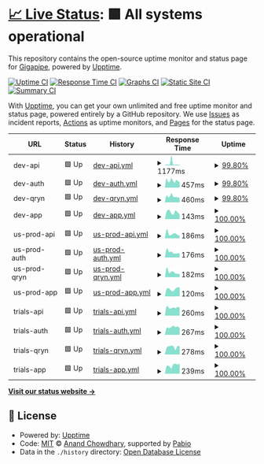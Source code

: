# [📈 Live Status](https://gigapipehq.github.io/upptime): <!--live status--> **🟩 All systems operational**

This repository contains the open-source uptime monitor and status page for [Gigapipe](https://gigapipe.com), powered by [Upptime](https://github.com/upptime/upptime).

[![Uptime CI](https://github.com/gigapipehq/upptime/workflows/Uptime%20CI/badge.svg)](https://github.com/gigapipehq/upptime/actions?query=workflow%3A%22Uptime+CI%22)
[![Response Time CI](https://github.com/gigapipehq/upptime/workflows/Response%20Time%20CI/badge.svg)](https://github.com/gigapipehq/upptime/actions?query=workflow%3A%22Response+Time+CI%22)
[![Graphs CI](https://github.com/gigapipehq/upptime/workflows/Graphs%20CI/badge.svg)](https://github.com/gigapipehq/upptime/actions?query=workflow%3A%22Graphs+CI%22)
[![Static Site CI](https://github.com/gigapipehq/upptime/workflows/Static%20Site%20CI/badge.svg)](https://github.com/gigapipehq/upptime/actions?query=workflow%3A%22Static+Site+CI%22)
[![Summary CI](https://github.com/gigapipehq/upptime/workflows/Summary%20CI/badge.svg)](https://github.com/gigapipehq/upptime/actions?query=workflow%3A%22Summary+CI%22)

With [Upptime](https://upptime.js.org), you can get your own unlimited and free uptime monitor and status page, powered entirely by a GitHub repository. We use [Issues](https://github.com/gigapipehq/upptime/issues) as incident reports, [Actions](https://github.com/gigapipehq/upptime/actions) as uptime monitors, and [Pages](https://gigapipehq.github.io/upptime) for the status page.

<!--start: status pages-->
<!-- This summary is generated by Upptime (https://github.com/upptime/upptime) -->
<!-- Do not edit this manually, your changes will be overwritten -->
<!-- prettier-ignore -->
| URL | Status | History | Response Time | Uptime |
| --- | ------ | ------- | ------------- | ------ |
| <img alt="" src="https://icons.duckduckgo.com/ip3/null.ico" height="13"> dev-api | 🟩 Up | [dev-api.yml](https://github.com/gigapipehq/upptime/commits/HEAD/history/dev-api.yml) | <details><summary><img alt="Response time graph" src="./graphs/dev-api/response-time-week.png" height="20"> 1177ms</summary><br><a href="https://gigapipehq.github.io/upptime/history/dev-api"><img alt="Response time 626" src="https://img.shields.io/endpoint?url=https%3A%2F%2Fraw.githubusercontent.com%2Fgigapipehq%2Fupptime%2FHEAD%2Fapi%2Fdev-api%2Fresponse-time.json"></a><br><a href="https://gigapipehq.github.io/upptime/history/dev-api"><img alt="24-hour response time 457" src="https://img.shields.io/endpoint?url=https%3A%2F%2Fraw.githubusercontent.com%2Fgigapipehq%2Fupptime%2FHEAD%2Fapi%2Fdev-api%2Fresponse-time-day.json"></a><br><a href="https://gigapipehq.github.io/upptime/history/dev-api"><img alt="7-day response time 1177" src="https://img.shields.io/endpoint?url=https%3A%2F%2Fraw.githubusercontent.com%2Fgigapipehq%2Fupptime%2FHEAD%2Fapi%2Fdev-api%2Fresponse-time-week.json"></a><br><a href="https://gigapipehq.github.io/upptime/history/dev-api"><img alt="30-day response time 678" src="https://img.shields.io/endpoint?url=https%3A%2F%2Fraw.githubusercontent.com%2Fgigapipehq%2Fupptime%2FHEAD%2Fapi%2Fdev-api%2Fresponse-time-month.json"></a><br><a href="https://gigapipehq.github.io/upptime/history/dev-api"><img alt="1-year response time 626" src="https://img.shields.io/endpoint?url=https%3A%2F%2Fraw.githubusercontent.com%2Fgigapipehq%2Fupptime%2FHEAD%2Fapi%2Fdev-api%2Fresponse-time-year.json"></a></details> | <details><summary><a href="https://gigapipehq.github.io/upptime/history/dev-api">99.80%</a></summary><a href="https://gigapipehq.github.io/upptime/history/dev-api"><img alt="All-time uptime 99.85%" src="https://img.shields.io/endpoint?url=https%3A%2F%2Fraw.githubusercontent.com%2Fgigapipehq%2Fupptime%2FHEAD%2Fapi%2Fdev-api%2Fuptime.json"></a><br><a href="https://gigapipehq.github.io/upptime/history/dev-api"><img alt="24-hour uptime 100.00%" src="https://img.shields.io/endpoint?url=https%3A%2F%2Fraw.githubusercontent.com%2Fgigapipehq%2Fupptime%2FHEAD%2Fapi%2Fdev-api%2Fuptime-day.json"></a><br><a href="https://gigapipehq.github.io/upptime/history/dev-api"><img alt="7-day uptime 99.80%" src="https://img.shields.io/endpoint?url=https%3A%2F%2Fraw.githubusercontent.com%2Fgigapipehq%2Fupptime%2FHEAD%2Fapi%2Fdev-api%2Fuptime-week.json"></a><br><a href="https://gigapipehq.github.io/upptime/history/dev-api"><img alt="30-day uptime 99.91%" src="https://img.shields.io/endpoint?url=https%3A%2F%2Fraw.githubusercontent.com%2Fgigapipehq%2Fupptime%2FHEAD%2Fapi%2Fdev-api%2Fuptime-month.json"></a><br><a href="https://gigapipehq.github.io/upptime/history/dev-api"><img alt="1-year uptime 99.85%" src="https://img.shields.io/endpoint?url=https%3A%2F%2Fraw.githubusercontent.com%2Fgigapipehq%2Fupptime%2FHEAD%2Fapi%2Fdev-api%2Fuptime-year.json"></a></details>
| <img alt="" src="https://icons.duckduckgo.com/ip3/null.ico" height="13"> dev-auth | 🟩 Up | [dev-auth.yml](https://github.com/gigapipehq/upptime/commits/HEAD/history/dev-auth.yml) | <details><summary><img alt="Response time graph" src="./graphs/dev-auth/response-time-week.png" height="20"> 457ms</summary><br><a href="https://gigapipehq.github.io/upptime/history/dev-auth"><img alt="Response time 539" src="https://img.shields.io/endpoint?url=https%3A%2F%2Fraw.githubusercontent.com%2Fgigapipehq%2Fupptime%2FHEAD%2Fapi%2Fdev-auth%2Fresponse-time.json"></a><br><a href="https://gigapipehq.github.io/upptime/history/dev-auth"><img alt="24-hour response time 470" src="https://img.shields.io/endpoint?url=https%3A%2F%2Fraw.githubusercontent.com%2Fgigapipehq%2Fupptime%2FHEAD%2Fapi%2Fdev-auth%2Fresponse-time-day.json"></a><br><a href="https://gigapipehq.github.io/upptime/history/dev-auth"><img alt="7-day response time 457" src="https://img.shields.io/endpoint?url=https%3A%2F%2Fraw.githubusercontent.com%2Fgigapipehq%2Fupptime%2FHEAD%2Fapi%2Fdev-auth%2Fresponse-time-week.json"></a><br><a href="https://gigapipehq.github.io/upptime/history/dev-auth"><img alt="30-day response time 485" src="https://img.shields.io/endpoint?url=https%3A%2F%2Fraw.githubusercontent.com%2Fgigapipehq%2Fupptime%2FHEAD%2Fapi%2Fdev-auth%2Fresponse-time-month.json"></a><br><a href="https://gigapipehq.github.io/upptime/history/dev-auth"><img alt="1-year response time 539" src="https://img.shields.io/endpoint?url=https%3A%2F%2Fraw.githubusercontent.com%2Fgigapipehq%2Fupptime%2FHEAD%2Fapi%2Fdev-auth%2Fresponse-time-year.json"></a></details> | <details><summary><a href="https://gigapipehq.github.io/upptime/history/dev-auth">99.80%</a></summary><a href="https://gigapipehq.github.io/upptime/history/dev-auth"><img alt="All-time uptime 99.87%" src="https://img.shields.io/endpoint?url=https%3A%2F%2Fraw.githubusercontent.com%2Fgigapipehq%2Fupptime%2FHEAD%2Fapi%2Fdev-auth%2Fuptime.json"></a><br><a href="https://gigapipehq.github.io/upptime/history/dev-auth"><img alt="24-hour uptime 100.00%" src="https://img.shields.io/endpoint?url=https%3A%2F%2Fraw.githubusercontent.com%2Fgigapipehq%2Fupptime%2FHEAD%2Fapi%2Fdev-auth%2Fuptime-day.json"></a><br><a href="https://gigapipehq.github.io/upptime/history/dev-auth"><img alt="7-day uptime 99.80%" src="https://img.shields.io/endpoint?url=https%3A%2F%2Fraw.githubusercontent.com%2Fgigapipehq%2Fupptime%2FHEAD%2Fapi%2Fdev-auth%2Fuptime-week.json"></a><br><a href="https://gigapipehq.github.io/upptime/history/dev-auth"><img alt="30-day uptime 99.93%" src="https://img.shields.io/endpoint?url=https%3A%2F%2Fraw.githubusercontent.com%2Fgigapipehq%2Fupptime%2FHEAD%2Fapi%2Fdev-auth%2Fuptime-month.json"></a><br><a href="https://gigapipehq.github.io/upptime/history/dev-auth"><img alt="1-year uptime 99.87%" src="https://img.shields.io/endpoint?url=https%3A%2F%2Fraw.githubusercontent.com%2Fgigapipehq%2Fupptime%2FHEAD%2Fapi%2Fdev-auth%2Fuptime-year.json"></a></details>
| <img alt="" src="https://icons.duckduckgo.com/ip3/null.ico" height="13"> dev-qryn | 🟩 Up | [dev-qryn.yml](https://github.com/gigapipehq/upptime/commits/HEAD/history/dev-qryn.yml) | <details><summary><img alt="Response time graph" src="./graphs/dev-qryn/response-time-week.png" height="20"> 460ms</summary><br><a href="https://gigapipehq.github.io/upptime/history/dev-qryn"><img alt="Response time 555" src="https://img.shields.io/endpoint?url=https%3A%2F%2Fraw.githubusercontent.com%2Fgigapipehq%2Fupptime%2FHEAD%2Fapi%2Fdev-qryn%2Fresponse-time.json"></a><br><a href="https://gigapipehq.github.io/upptime/history/dev-qryn"><img alt="24-hour response time 460" src="https://img.shields.io/endpoint?url=https%3A%2F%2Fraw.githubusercontent.com%2Fgigapipehq%2Fupptime%2FHEAD%2Fapi%2Fdev-qryn%2Fresponse-time-day.json"></a><br><a href="https://gigapipehq.github.io/upptime/history/dev-qryn"><img alt="7-day response time 460" src="https://img.shields.io/endpoint?url=https%3A%2F%2Fraw.githubusercontent.com%2Fgigapipehq%2Fupptime%2FHEAD%2Fapi%2Fdev-qryn%2Fresponse-time-week.json"></a><br><a href="https://gigapipehq.github.io/upptime/history/dev-qryn"><img alt="30-day response time 589" src="https://img.shields.io/endpoint?url=https%3A%2F%2Fraw.githubusercontent.com%2Fgigapipehq%2Fupptime%2FHEAD%2Fapi%2Fdev-qryn%2Fresponse-time-month.json"></a><br><a href="https://gigapipehq.github.io/upptime/history/dev-qryn"><img alt="1-year response time 555" src="https://img.shields.io/endpoint?url=https%3A%2F%2Fraw.githubusercontent.com%2Fgigapipehq%2Fupptime%2FHEAD%2Fapi%2Fdev-qryn%2Fresponse-time-year.json"></a></details> | <details><summary><a href="https://gigapipehq.github.io/upptime/history/dev-qryn">99.80%</a></summary><a href="https://gigapipehq.github.io/upptime/history/dev-qryn"><img alt="All-time uptime 99.87%" src="https://img.shields.io/endpoint?url=https%3A%2F%2Fraw.githubusercontent.com%2Fgigapipehq%2Fupptime%2FHEAD%2Fapi%2Fdev-qryn%2Fuptime.json"></a><br><a href="https://gigapipehq.github.io/upptime/history/dev-qryn"><img alt="24-hour uptime 100.00%" src="https://img.shields.io/endpoint?url=https%3A%2F%2Fraw.githubusercontent.com%2Fgigapipehq%2Fupptime%2FHEAD%2Fapi%2Fdev-qryn%2Fuptime-day.json"></a><br><a href="https://gigapipehq.github.io/upptime/history/dev-qryn"><img alt="7-day uptime 99.80%" src="https://img.shields.io/endpoint?url=https%3A%2F%2Fraw.githubusercontent.com%2Fgigapipehq%2Fupptime%2FHEAD%2Fapi%2Fdev-qryn%2Fuptime-week.json"></a><br><a href="https://gigapipehq.github.io/upptime/history/dev-qryn"><img alt="30-day uptime 99.93%" src="https://img.shields.io/endpoint?url=https%3A%2F%2Fraw.githubusercontent.com%2Fgigapipehq%2Fupptime%2FHEAD%2Fapi%2Fdev-qryn%2Fuptime-month.json"></a><br><a href="https://gigapipehq.github.io/upptime/history/dev-qryn"><img alt="1-year uptime 99.87%" src="https://img.shields.io/endpoint?url=https%3A%2F%2Fraw.githubusercontent.com%2Fgigapipehq%2Fupptime%2FHEAD%2Fapi%2Fdev-qryn%2Fuptime-year.json"></a></details>
| <img alt="" src="https://icons.duckduckgo.com/ip3/null.ico" height="13"> dev-app | 🟩 Up | [dev-app.yml](https://github.com/gigapipehq/upptime/commits/HEAD/history/dev-app.yml) | <details><summary><img alt="Response time graph" src="./graphs/dev-app/response-time-week.png" height="20"> 143ms</summary><br><a href="https://gigapipehq.github.io/upptime/history/dev-app"><img alt="Response time 255" src="https://img.shields.io/endpoint?url=https%3A%2F%2Fraw.githubusercontent.com%2Fgigapipehq%2Fupptime%2FHEAD%2Fapi%2Fdev-app%2Fresponse-time.json"></a><br><a href="https://gigapipehq.github.io/upptime/history/dev-app"><img alt="24-hour response time 218" src="https://img.shields.io/endpoint?url=https%3A%2F%2Fraw.githubusercontent.com%2Fgigapipehq%2Fupptime%2FHEAD%2Fapi%2Fdev-app%2Fresponse-time-day.json"></a><br><a href="https://gigapipehq.github.io/upptime/history/dev-app"><img alt="7-day response time 143" src="https://img.shields.io/endpoint?url=https%3A%2F%2Fraw.githubusercontent.com%2Fgigapipehq%2Fupptime%2FHEAD%2Fapi%2Fdev-app%2Fresponse-time-week.json"></a><br><a href="https://gigapipehq.github.io/upptime/history/dev-app"><img alt="30-day response time 316" src="https://img.shields.io/endpoint?url=https%3A%2F%2Fraw.githubusercontent.com%2Fgigapipehq%2Fupptime%2FHEAD%2Fapi%2Fdev-app%2Fresponse-time-month.json"></a><br><a href="https://gigapipehq.github.io/upptime/history/dev-app"><img alt="1-year response time 255" src="https://img.shields.io/endpoint?url=https%3A%2F%2Fraw.githubusercontent.com%2Fgigapipehq%2Fupptime%2FHEAD%2Fapi%2Fdev-app%2Fresponse-time-year.json"></a></details> | <details><summary><a href="https://gigapipehq.github.io/upptime/history/dev-app">100.00%</a></summary><a href="https://gigapipehq.github.io/upptime/history/dev-app"><img alt="All-time uptime 100.00%" src="https://img.shields.io/endpoint?url=https%3A%2F%2Fraw.githubusercontent.com%2Fgigapipehq%2Fupptime%2FHEAD%2Fapi%2Fdev-app%2Fuptime.json"></a><br><a href="https://gigapipehq.github.io/upptime/history/dev-app"><img alt="24-hour uptime 100.00%" src="https://img.shields.io/endpoint?url=https%3A%2F%2Fraw.githubusercontent.com%2Fgigapipehq%2Fupptime%2FHEAD%2Fapi%2Fdev-app%2Fuptime-day.json"></a><br><a href="https://gigapipehq.github.io/upptime/history/dev-app"><img alt="7-day uptime 100.00%" src="https://img.shields.io/endpoint?url=https%3A%2F%2Fraw.githubusercontent.com%2Fgigapipehq%2Fupptime%2FHEAD%2Fapi%2Fdev-app%2Fuptime-week.json"></a><br><a href="https://gigapipehq.github.io/upptime/history/dev-app"><img alt="30-day uptime 100.00%" src="https://img.shields.io/endpoint?url=https%3A%2F%2Fraw.githubusercontent.com%2Fgigapipehq%2Fupptime%2FHEAD%2Fapi%2Fdev-app%2Fuptime-month.json"></a><br><a href="https://gigapipehq.github.io/upptime/history/dev-app"><img alt="1-year uptime 100.00%" src="https://img.shields.io/endpoint?url=https%3A%2F%2Fraw.githubusercontent.com%2Fgigapipehq%2Fupptime%2FHEAD%2Fapi%2Fdev-app%2Fuptime-year.json"></a></details>
| <img alt="" src="https://icons.duckduckgo.com/ip3/null.ico" height="13"> us-prod-api | 🟩 Up | [us-prod-api.yml](https://github.com/gigapipehq/upptime/commits/HEAD/history/us-prod-api.yml) | <details><summary><img alt="Response time graph" src="./graphs/us-prod-api/response-time-week.png" height="20"> 186ms</summary><br><a href="https://gigapipehq.github.io/upptime/history/us-prod-api"><img alt="Response time 244" src="https://img.shields.io/endpoint?url=https%3A%2F%2Fraw.githubusercontent.com%2Fgigapipehq%2Fupptime%2FHEAD%2Fapi%2Fus-prod-api%2Fresponse-time.json"></a><br><a href="https://gigapipehq.github.io/upptime/history/us-prod-api"><img alt="24-hour response time 211" src="https://img.shields.io/endpoint?url=https%3A%2F%2Fraw.githubusercontent.com%2Fgigapipehq%2Fupptime%2FHEAD%2Fapi%2Fus-prod-api%2Fresponse-time-day.json"></a><br><a href="https://gigapipehq.github.io/upptime/history/us-prod-api"><img alt="7-day response time 186" src="https://img.shields.io/endpoint?url=https%3A%2F%2Fraw.githubusercontent.com%2Fgigapipehq%2Fupptime%2FHEAD%2Fapi%2Fus-prod-api%2Fresponse-time-week.json"></a><br><a href="https://gigapipehq.github.io/upptime/history/us-prod-api"><img alt="30-day response time 212" src="https://img.shields.io/endpoint?url=https%3A%2F%2Fraw.githubusercontent.com%2Fgigapipehq%2Fupptime%2FHEAD%2Fapi%2Fus-prod-api%2Fresponse-time-month.json"></a><br><a href="https://gigapipehq.github.io/upptime/history/us-prod-api"><img alt="1-year response time 244" src="https://img.shields.io/endpoint?url=https%3A%2F%2Fraw.githubusercontent.com%2Fgigapipehq%2Fupptime%2FHEAD%2Fapi%2Fus-prod-api%2Fresponse-time-year.json"></a></details> | <details><summary><a href="https://gigapipehq.github.io/upptime/history/us-prod-api">100.00%</a></summary><a href="https://gigapipehq.github.io/upptime/history/us-prod-api"><img alt="All-time uptime 100.00%" src="https://img.shields.io/endpoint?url=https%3A%2F%2Fraw.githubusercontent.com%2Fgigapipehq%2Fupptime%2FHEAD%2Fapi%2Fus-prod-api%2Fuptime.json"></a><br><a href="https://gigapipehq.github.io/upptime/history/us-prod-api"><img alt="24-hour uptime 100.00%" src="https://img.shields.io/endpoint?url=https%3A%2F%2Fraw.githubusercontent.com%2Fgigapipehq%2Fupptime%2FHEAD%2Fapi%2Fus-prod-api%2Fuptime-day.json"></a><br><a href="https://gigapipehq.github.io/upptime/history/us-prod-api"><img alt="7-day uptime 100.00%" src="https://img.shields.io/endpoint?url=https%3A%2F%2Fraw.githubusercontent.com%2Fgigapipehq%2Fupptime%2FHEAD%2Fapi%2Fus-prod-api%2Fuptime-week.json"></a><br><a href="https://gigapipehq.github.io/upptime/history/us-prod-api"><img alt="30-day uptime 100.00%" src="https://img.shields.io/endpoint?url=https%3A%2F%2Fraw.githubusercontent.com%2Fgigapipehq%2Fupptime%2FHEAD%2Fapi%2Fus-prod-api%2Fuptime-month.json"></a><br><a href="https://gigapipehq.github.io/upptime/history/us-prod-api"><img alt="1-year uptime 100.00%" src="https://img.shields.io/endpoint?url=https%3A%2F%2Fraw.githubusercontent.com%2Fgigapipehq%2Fupptime%2FHEAD%2Fapi%2Fus-prod-api%2Fuptime-year.json"></a></details>
| <img alt="" src="https://icons.duckduckgo.com/ip3/null.ico" height="13"> us-prod-auth | 🟩 Up | [us-prod-auth.yml](https://github.com/gigapipehq/upptime/commits/HEAD/history/us-prod-auth.yml) | <details><summary><img alt="Response time graph" src="./graphs/us-prod-auth/response-time-week.png" height="20"> 176ms</summary><br><a href="https://gigapipehq.github.io/upptime/history/us-prod-auth"><img alt="Response time 226" src="https://img.shields.io/endpoint?url=https%3A%2F%2Fraw.githubusercontent.com%2Fgigapipehq%2Fupptime%2FHEAD%2Fapi%2Fus-prod-auth%2Fresponse-time.json"></a><br><a href="https://gigapipehq.github.io/upptime/history/us-prod-auth"><img alt="24-hour response time 136" src="https://img.shields.io/endpoint?url=https%3A%2F%2Fraw.githubusercontent.com%2Fgigapipehq%2Fupptime%2FHEAD%2Fapi%2Fus-prod-auth%2Fresponse-time-day.json"></a><br><a href="https://gigapipehq.github.io/upptime/history/us-prod-auth"><img alt="7-day response time 176" src="https://img.shields.io/endpoint?url=https%3A%2F%2Fraw.githubusercontent.com%2Fgigapipehq%2Fupptime%2FHEAD%2Fapi%2Fus-prod-auth%2Fresponse-time-week.json"></a><br><a href="https://gigapipehq.github.io/upptime/history/us-prod-auth"><img alt="30-day response time 197" src="https://img.shields.io/endpoint?url=https%3A%2F%2Fraw.githubusercontent.com%2Fgigapipehq%2Fupptime%2FHEAD%2Fapi%2Fus-prod-auth%2Fresponse-time-month.json"></a><br><a href="https://gigapipehq.github.io/upptime/history/us-prod-auth"><img alt="1-year response time 226" src="https://img.shields.io/endpoint?url=https%3A%2F%2Fraw.githubusercontent.com%2Fgigapipehq%2Fupptime%2FHEAD%2Fapi%2Fus-prod-auth%2Fresponse-time-year.json"></a></details> | <details><summary><a href="https://gigapipehq.github.io/upptime/history/us-prod-auth">100.00%</a></summary><a href="https://gigapipehq.github.io/upptime/history/us-prod-auth"><img alt="All-time uptime 99.99%" src="https://img.shields.io/endpoint?url=https%3A%2F%2Fraw.githubusercontent.com%2Fgigapipehq%2Fupptime%2FHEAD%2Fapi%2Fus-prod-auth%2Fuptime.json"></a><br><a href="https://gigapipehq.github.io/upptime/history/us-prod-auth"><img alt="24-hour uptime 100.00%" src="https://img.shields.io/endpoint?url=https%3A%2F%2Fraw.githubusercontent.com%2Fgigapipehq%2Fupptime%2FHEAD%2Fapi%2Fus-prod-auth%2Fuptime-day.json"></a><br><a href="https://gigapipehq.github.io/upptime/history/us-prod-auth"><img alt="7-day uptime 100.00%" src="https://img.shields.io/endpoint?url=https%3A%2F%2Fraw.githubusercontent.com%2Fgigapipehq%2Fupptime%2FHEAD%2Fapi%2Fus-prod-auth%2Fuptime-week.json"></a><br><a href="https://gigapipehq.github.io/upptime/history/us-prod-auth"><img alt="30-day uptime 99.98%" src="https://img.shields.io/endpoint?url=https%3A%2F%2Fraw.githubusercontent.com%2Fgigapipehq%2Fupptime%2FHEAD%2Fapi%2Fus-prod-auth%2Fuptime-month.json"></a><br><a href="https://gigapipehq.github.io/upptime/history/us-prod-auth"><img alt="1-year uptime 99.99%" src="https://img.shields.io/endpoint?url=https%3A%2F%2Fraw.githubusercontent.com%2Fgigapipehq%2Fupptime%2FHEAD%2Fapi%2Fus-prod-auth%2Fuptime-year.json"></a></details>
| <img alt="" src="https://icons.duckduckgo.com/ip3/null.ico" height="13"> us-prod-qryn | 🟩 Up | [us-prod-qryn.yml](https://github.com/gigapipehq/upptime/commits/HEAD/history/us-prod-qryn.yml) | <details><summary><img alt="Response time graph" src="./graphs/us-prod-qryn/response-time-week.png" height="20"> 182ms</summary><br><a href="https://gigapipehq.github.io/upptime/history/us-prod-qryn"><img alt="Response time 224" src="https://img.shields.io/endpoint?url=https%3A%2F%2Fraw.githubusercontent.com%2Fgigapipehq%2Fupptime%2FHEAD%2Fapi%2Fus-prod-qryn%2Fresponse-time.json"></a><br><a href="https://gigapipehq.github.io/upptime/history/us-prod-qryn"><img alt="24-hour response time 149" src="https://img.shields.io/endpoint?url=https%3A%2F%2Fraw.githubusercontent.com%2Fgigapipehq%2Fupptime%2FHEAD%2Fapi%2Fus-prod-qryn%2Fresponse-time-day.json"></a><br><a href="https://gigapipehq.github.io/upptime/history/us-prod-qryn"><img alt="7-day response time 182" src="https://img.shields.io/endpoint?url=https%3A%2F%2Fraw.githubusercontent.com%2Fgigapipehq%2Fupptime%2FHEAD%2Fapi%2Fus-prod-qryn%2Fresponse-time-week.json"></a><br><a href="https://gigapipehq.github.io/upptime/history/us-prod-qryn"><img alt="30-day response time 211" src="https://img.shields.io/endpoint?url=https%3A%2F%2Fraw.githubusercontent.com%2Fgigapipehq%2Fupptime%2FHEAD%2Fapi%2Fus-prod-qryn%2Fresponse-time-month.json"></a><br><a href="https://gigapipehq.github.io/upptime/history/us-prod-qryn"><img alt="1-year response time 224" src="https://img.shields.io/endpoint?url=https%3A%2F%2Fraw.githubusercontent.com%2Fgigapipehq%2Fupptime%2FHEAD%2Fapi%2Fus-prod-qryn%2Fresponse-time-year.json"></a></details> | <details><summary><a href="https://gigapipehq.github.io/upptime/history/us-prod-qryn">100.00%</a></summary><a href="https://gigapipehq.github.io/upptime/history/us-prod-qryn"><img alt="All-time uptime 99.99%" src="https://img.shields.io/endpoint?url=https%3A%2F%2Fraw.githubusercontent.com%2Fgigapipehq%2Fupptime%2FHEAD%2Fapi%2Fus-prod-qryn%2Fuptime.json"></a><br><a href="https://gigapipehq.github.io/upptime/history/us-prod-qryn"><img alt="24-hour uptime 100.00%" src="https://img.shields.io/endpoint?url=https%3A%2F%2Fraw.githubusercontent.com%2Fgigapipehq%2Fupptime%2FHEAD%2Fapi%2Fus-prod-qryn%2Fuptime-day.json"></a><br><a href="https://gigapipehq.github.io/upptime/history/us-prod-qryn"><img alt="7-day uptime 100.00%" src="https://img.shields.io/endpoint?url=https%3A%2F%2Fraw.githubusercontent.com%2Fgigapipehq%2Fupptime%2FHEAD%2Fapi%2Fus-prod-qryn%2Fuptime-week.json"></a><br><a href="https://gigapipehq.github.io/upptime/history/us-prod-qryn"><img alt="30-day uptime 99.98%" src="https://img.shields.io/endpoint?url=https%3A%2F%2Fraw.githubusercontent.com%2Fgigapipehq%2Fupptime%2FHEAD%2Fapi%2Fus-prod-qryn%2Fuptime-month.json"></a><br><a href="https://gigapipehq.github.io/upptime/history/us-prod-qryn"><img alt="1-year uptime 99.99%" src="https://img.shields.io/endpoint?url=https%3A%2F%2Fraw.githubusercontent.com%2Fgigapipehq%2Fupptime%2FHEAD%2Fapi%2Fus-prod-qryn%2Fuptime-year.json"></a></details>
| <img alt="" src="https://icons.duckduckgo.com/ip3/null.ico" height="13"> us-prod-app | 🟩 Up | [us-prod-app.yml](https://github.com/gigapipehq/upptime/commits/HEAD/history/us-prod-app.yml) | <details><summary><img alt="Response time graph" src="./graphs/us-prod-app/response-time-week.png" height="20"> 120ms</summary><br><a href="https://gigapipehq.github.io/upptime/history/us-prod-app"><img alt="Response time 146" src="https://img.shields.io/endpoint?url=https%3A%2F%2Fraw.githubusercontent.com%2Fgigapipehq%2Fupptime%2FHEAD%2Fapi%2Fus-prod-app%2Fresponse-time.json"></a><br><a href="https://gigapipehq.github.io/upptime/history/us-prod-app"><img alt="24-hour response time 126" src="https://img.shields.io/endpoint?url=https%3A%2F%2Fraw.githubusercontent.com%2Fgigapipehq%2Fupptime%2FHEAD%2Fapi%2Fus-prod-app%2Fresponse-time-day.json"></a><br><a href="https://gigapipehq.github.io/upptime/history/us-prod-app"><img alt="7-day response time 120" src="https://img.shields.io/endpoint?url=https%3A%2F%2Fraw.githubusercontent.com%2Fgigapipehq%2Fupptime%2FHEAD%2Fapi%2Fus-prod-app%2Fresponse-time-week.json"></a><br><a href="https://gigapipehq.github.io/upptime/history/us-prod-app"><img alt="30-day response time 136" src="https://img.shields.io/endpoint?url=https%3A%2F%2Fraw.githubusercontent.com%2Fgigapipehq%2Fupptime%2FHEAD%2Fapi%2Fus-prod-app%2Fresponse-time-month.json"></a><br><a href="https://gigapipehq.github.io/upptime/history/us-prod-app"><img alt="1-year response time 146" src="https://img.shields.io/endpoint?url=https%3A%2F%2Fraw.githubusercontent.com%2Fgigapipehq%2Fupptime%2FHEAD%2Fapi%2Fus-prod-app%2Fresponse-time-year.json"></a></details> | <details><summary><a href="https://gigapipehq.github.io/upptime/history/us-prod-app">100.00%</a></summary><a href="https://gigapipehq.github.io/upptime/history/us-prod-app"><img alt="All-time uptime 100.00%" src="https://img.shields.io/endpoint?url=https%3A%2F%2Fraw.githubusercontent.com%2Fgigapipehq%2Fupptime%2FHEAD%2Fapi%2Fus-prod-app%2Fuptime.json"></a><br><a href="https://gigapipehq.github.io/upptime/history/us-prod-app"><img alt="24-hour uptime 100.00%" src="https://img.shields.io/endpoint?url=https%3A%2F%2Fraw.githubusercontent.com%2Fgigapipehq%2Fupptime%2FHEAD%2Fapi%2Fus-prod-app%2Fuptime-day.json"></a><br><a href="https://gigapipehq.github.io/upptime/history/us-prod-app"><img alt="7-day uptime 100.00%" src="https://img.shields.io/endpoint?url=https%3A%2F%2Fraw.githubusercontent.com%2Fgigapipehq%2Fupptime%2FHEAD%2Fapi%2Fus-prod-app%2Fuptime-week.json"></a><br><a href="https://gigapipehq.github.io/upptime/history/us-prod-app"><img alt="30-day uptime 100.00%" src="https://img.shields.io/endpoint?url=https%3A%2F%2Fraw.githubusercontent.com%2Fgigapipehq%2Fupptime%2FHEAD%2Fapi%2Fus-prod-app%2Fuptime-month.json"></a><br><a href="https://gigapipehq.github.io/upptime/history/us-prod-app"><img alt="1-year uptime 100.00%" src="https://img.shields.io/endpoint?url=https%3A%2F%2Fraw.githubusercontent.com%2Fgigapipehq%2Fupptime%2FHEAD%2Fapi%2Fus-prod-app%2Fuptime-year.json"></a></details>
| <img alt="" src="https://icons.duckduckgo.com/ip3/null.ico" height="13"> trials-api | 🟩 Up | [trials-api.yml](https://github.com/gigapipehq/upptime/commits/HEAD/history/trials-api.yml) | <details><summary><img alt="Response time graph" src="./graphs/trials-api/response-time-week.png" height="20"> 260ms</summary><br><a href="https://gigapipehq.github.io/upptime/history/trials-api"><img alt="Response time 275" src="https://img.shields.io/endpoint?url=https%3A%2F%2Fraw.githubusercontent.com%2Fgigapipehq%2Fupptime%2FHEAD%2Fapi%2Ftrials-api%2Fresponse-time.json"></a><br><a href="https://gigapipehq.github.io/upptime/history/trials-api"><img alt="24-hour response time 169" src="https://img.shields.io/endpoint?url=https%3A%2F%2Fraw.githubusercontent.com%2Fgigapipehq%2Fupptime%2FHEAD%2Fapi%2Ftrials-api%2Fresponse-time-day.json"></a><br><a href="https://gigapipehq.github.io/upptime/history/trials-api"><img alt="7-day response time 260" src="https://img.shields.io/endpoint?url=https%3A%2F%2Fraw.githubusercontent.com%2Fgigapipehq%2Fupptime%2FHEAD%2Fapi%2Ftrials-api%2Fresponse-time-week.json"></a><br><a href="https://gigapipehq.github.io/upptime/history/trials-api"><img alt="30-day response time 277" src="https://img.shields.io/endpoint?url=https%3A%2F%2Fraw.githubusercontent.com%2Fgigapipehq%2Fupptime%2FHEAD%2Fapi%2Ftrials-api%2Fresponse-time-month.json"></a><br><a href="https://gigapipehq.github.io/upptime/history/trials-api"><img alt="1-year response time 275" src="https://img.shields.io/endpoint?url=https%3A%2F%2Fraw.githubusercontent.com%2Fgigapipehq%2Fupptime%2FHEAD%2Fapi%2Ftrials-api%2Fresponse-time-year.json"></a></details> | <details><summary><a href="https://gigapipehq.github.io/upptime/history/trials-api">100.00%</a></summary><a href="https://gigapipehq.github.io/upptime/history/trials-api"><img alt="All-time uptime 99.97%" src="https://img.shields.io/endpoint?url=https%3A%2F%2Fraw.githubusercontent.com%2Fgigapipehq%2Fupptime%2FHEAD%2Fapi%2Ftrials-api%2Fuptime.json"></a><br><a href="https://gigapipehq.github.io/upptime/history/trials-api"><img alt="24-hour uptime 100.00%" src="https://img.shields.io/endpoint?url=https%3A%2F%2Fraw.githubusercontent.com%2Fgigapipehq%2Fupptime%2FHEAD%2Fapi%2Ftrials-api%2Fuptime-day.json"></a><br><a href="https://gigapipehq.github.io/upptime/history/trials-api"><img alt="7-day uptime 100.00%" src="https://img.shields.io/endpoint?url=https%3A%2F%2Fraw.githubusercontent.com%2Fgigapipehq%2Fupptime%2FHEAD%2Fapi%2Ftrials-api%2Fuptime-week.json"></a><br><a href="https://gigapipehq.github.io/upptime/history/trials-api"><img alt="30-day uptime 99.94%" src="https://img.shields.io/endpoint?url=https%3A%2F%2Fraw.githubusercontent.com%2Fgigapipehq%2Fupptime%2FHEAD%2Fapi%2Ftrials-api%2Fuptime-month.json"></a><br><a href="https://gigapipehq.github.io/upptime/history/trials-api"><img alt="1-year uptime 99.97%" src="https://img.shields.io/endpoint?url=https%3A%2F%2Fraw.githubusercontent.com%2Fgigapipehq%2Fupptime%2FHEAD%2Fapi%2Ftrials-api%2Fuptime-year.json"></a></details>
| <img alt="" src="https://icons.duckduckgo.com/ip3/null.ico" height="13"> trials-auth | 🟩 Up | [trials-auth.yml](https://github.com/gigapipehq/upptime/commits/HEAD/history/trials-auth.yml) | <details><summary><img alt="Response time graph" src="./graphs/trials-auth/response-time-week.png" height="20"> 267ms</summary><br><a href="https://gigapipehq.github.io/upptime/history/trials-auth"><img alt="Response time 270" src="https://img.shields.io/endpoint?url=https%3A%2F%2Fraw.githubusercontent.com%2Fgigapipehq%2Fupptime%2FHEAD%2Fapi%2Ftrials-auth%2Fresponse-time.json"></a><br><a href="https://gigapipehq.github.io/upptime/history/trials-auth"><img alt="24-hour response time 259" src="https://img.shields.io/endpoint?url=https%3A%2F%2Fraw.githubusercontent.com%2Fgigapipehq%2Fupptime%2FHEAD%2Fapi%2Ftrials-auth%2Fresponse-time-day.json"></a><br><a href="https://gigapipehq.github.io/upptime/history/trials-auth"><img alt="7-day response time 267" src="https://img.shields.io/endpoint?url=https%3A%2F%2Fraw.githubusercontent.com%2Fgigapipehq%2Fupptime%2FHEAD%2Fapi%2Ftrials-auth%2Fresponse-time-week.json"></a><br><a href="https://gigapipehq.github.io/upptime/history/trials-auth"><img alt="30-day response time 279" src="https://img.shields.io/endpoint?url=https%3A%2F%2Fraw.githubusercontent.com%2Fgigapipehq%2Fupptime%2FHEAD%2Fapi%2Ftrials-auth%2Fresponse-time-month.json"></a><br><a href="https://gigapipehq.github.io/upptime/history/trials-auth"><img alt="1-year response time 270" src="https://img.shields.io/endpoint?url=https%3A%2F%2Fraw.githubusercontent.com%2Fgigapipehq%2Fupptime%2FHEAD%2Fapi%2Ftrials-auth%2Fresponse-time-year.json"></a></details> | <details><summary><a href="https://gigapipehq.github.io/upptime/history/trials-auth">100.00%</a></summary><a href="https://gigapipehq.github.io/upptime/history/trials-auth"><img alt="All-time uptime 99.97%" src="https://img.shields.io/endpoint?url=https%3A%2F%2Fraw.githubusercontent.com%2Fgigapipehq%2Fupptime%2FHEAD%2Fapi%2Ftrials-auth%2Fuptime.json"></a><br><a href="https://gigapipehq.github.io/upptime/history/trials-auth"><img alt="24-hour uptime 100.00%" src="https://img.shields.io/endpoint?url=https%3A%2F%2Fraw.githubusercontent.com%2Fgigapipehq%2Fupptime%2FHEAD%2Fapi%2Ftrials-auth%2Fuptime-day.json"></a><br><a href="https://gigapipehq.github.io/upptime/history/trials-auth"><img alt="7-day uptime 100.00%" src="https://img.shields.io/endpoint?url=https%3A%2F%2Fraw.githubusercontent.com%2Fgigapipehq%2Fupptime%2FHEAD%2Fapi%2Ftrials-auth%2Fuptime-week.json"></a><br><a href="https://gigapipehq.github.io/upptime/history/trials-auth"><img alt="30-day uptime 99.94%" src="https://img.shields.io/endpoint?url=https%3A%2F%2Fraw.githubusercontent.com%2Fgigapipehq%2Fupptime%2FHEAD%2Fapi%2Ftrials-auth%2Fuptime-month.json"></a><br><a href="https://gigapipehq.github.io/upptime/history/trials-auth"><img alt="1-year uptime 99.97%" src="https://img.shields.io/endpoint?url=https%3A%2F%2Fraw.githubusercontent.com%2Fgigapipehq%2Fupptime%2FHEAD%2Fapi%2Ftrials-auth%2Fuptime-year.json"></a></details>
| <img alt="" src="https://icons.duckduckgo.com/ip3/null.ico" height="13"> trials-qryn | 🟩 Up | [trials-qryn.yml](https://github.com/gigapipehq/upptime/commits/HEAD/history/trials-qryn.yml) | <details><summary><img alt="Response time graph" src="./graphs/trials-qryn/response-time-week.png" height="20"> 278ms</summary><br><a href="https://gigapipehq.github.io/upptime/history/trials-qryn"><img alt="Response time 259" src="https://img.shields.io/endpoint?url=https%3A%2F%2Fraw.githubusercontent.com%2Fgigapipehq%2Fupptime%2FHEAD%2Fapi%2Ftrials-qryn%2Fresponse-time.json"></a><br><a href="https://gigapipehq.github.io/upptime/history/trials-qryn"><img alt="24-hour response time 319" src="https://img.shields.io/endpoint?url=https%3A%2F%2Fraw.githubusercontent.com%2Fgigapipehq%2Fupptime%2FHEAD%2Fapi%2Ftrials-qryn%2Fresponse-time-day.json"></a><br><a href="https://gigapipehq.github.io/upptime/history/trials-qryn"><img alt="7-day response time 278" src="https://img.shields.io/endpoint?url=https%3A%2F%2Fraw.githubusercontent.com%2Fgigapipehq%2Fupptime%2FHEAD%2Fapi%2Ftrials-qryn%2Fresponse-time-week.json"></a><br><a href="https://gigapipehq.github.io/upptime/history/trials-qryn"><img alt="30-day response time 255" src="https://img.shields.io/endpoint?url=https%3A%2F%2Fraw.githubusercontent.com%2Fgigapipehq%2Fupptime%2FHEAD%2Fapi%2Ftrials-qryn%2Fresponse-time-month.json"></a><br><a href="https://gigapipehq.github.io/upptime/history/trials-qryn"><img alt="1-year response time 259" src="https://img.shields.io/endpoint?url=https%3A%2F%2Fraw.githubusercontent.com%2Fgigapipehq%2Fupptime%2FHEAD%2Fapi%2Ftrials-qryn%2Fresponse-time-year.json"></a></details> | <details><summary><a href="https://gigapipehq.github.io/upptime/history/trials-qryn">100.00%</a></summary><a href="https://gigapipehq.github.io/upptime/history/trials-qryn"><img alt="All-time uptime 99.97%" src="https://img.shields.io/endpoint?url=https%3A%2F%2Fraw.githubusercontent.com%2Fgigapipehq%2Fupptime%2FHEAD%2Fapi%2Ftrials-qryn%2Fuptime.json"></a><br><a href="https://gigapipehq.github.io/upptime/history/trials-qryn"><img alt="24-hour uptime 100.00%" src="https://img.shields.io/endpoint?url=https%3A%2F%2Fraw.githubusercontent.com%2Fgigapipehq%2Fupptime%2FHEAD%2Fapi%2Ftrials-qryn%2Fuptime-day.json"></a><br><a href="https://gigapipehq.github.io/upptime/history/trials-qryn"><img alt="7-day uptime 100.00%" src="https://img.shields.io/endpoint?url=https%3A%2F%2Fraw.githubusercontent.com%2Fgigapipehq%2Fupptime%2FHEAD%2Fapi%2Ftrials-qryn%2Fuptime-week.json"></a><br><a href="https://gigapipehq.github.io/upptime/history/trials-qryn"><img alt="30-day uptime 99.94%" src="https://img.shields.io/endpoint?url=https%3A%2F%2Fraw.githubusercontent.com%2Fgigapipehq%2Fupptime%2FHEAD%2Fapi%2Ftrials-qryn%2Fuptime-month.json"></a><br><a href="https://gigapipehq.github.io/upptime/history/trials-qryn"><img alt="1-year uptime 99.97%" src="https://img.shields.io/endpoint?url=https%3A%2F%2Fraw.githubusercontent.com%2Fgigapipehq%2Fupptime%2FHEAD%2Fapi%2Ftrials-qryn%2Fuptime-year.json"></a></details>
| <img alt="" src="https://icons.duckduckgo.com/ip3/null.ico" height="13"> trials-app | 🟩 Up | [trials-app.yml](https://github.com/gigapipehq/upptime/commits/HEAD/history/trials-app.yml) | <details><summary><img alt="Response time graph" src="./graphs/trials-app/response-time-week.png" height="20"> 239ms</summary><br><a href="https://gigapipehq.github.io/upptime/history/trials-app"><img alt="Response time 249" src="https://img.shields.io/endpoint?url=https%3A%2F%2Fraw.githubusercontent.com%2Fgigapipehq%2Fupptime%2FHEAD%2Fapi%2Ftrials-app%2Fresponse-time.json"></a><br><a href="https://gigapipehq.github.io/upptime/history/trials-app"><img alt="24-hour response time 137" src="https://img.shields.io/endpoint?url=https%3A%2F%2Fraw.githubusercontent.com%2Fgigapipehq%2Fupptime%2FHEAD%2Fapi%2Ftrials-app%2Fresponse-time-day.json"></a><br><a href="https://gigapipehq.github.io/upptime/history/trials-app"><img alt="7-day response time 239" src="https://img.shields.io/endpoint?url=https%3A%2F%2Fraw.githubusercontent.com%2Fgigapipehq%2Fupptime%2FHEAD%2Fapi%2Ftrials-app%2Fresponse-time-week.json"></a><br><a href="https://gigapipehq.github.io/upptime/history/trials-app"><img alt="30-day response time 234" src="https://img.shields.io/endpoint?url=https%3A%2F%2Fraw.githubusercontent.com%2Fgigapipehq%2Fupptime%2FHEAD%2Fapi%2Ftrials-app%2Fresponse-time-month.json"></a><br><a href="https://gigapipehq.github.io/upptime/history/trials-app"><img alt="1-year response time 249" src="https://img.shields.io/endpoint?url=https%3A%2F%2Fraw.githubusercontent.com%2Fgigapipehq%2Fupptime%2FHEAD%2Fapi%2Ftrials-app%2Fresponse-time-year.json"></a></details> | <details><summary><a href="https://gigapipehq.github.io/upptime/history/trials-app">100.00%</a></summary><a href="https://gigapipehq.github.io/upptime/history/trials-app"><img alt="All-time uptime 99.97%" src="https://img.shields.io/endpoint?url=https%3A%2F%2Fraw.githubusercontent.com%2Fgigapipehq%2Fupptime%2FHEAD%2Fapi%2Ftrials-app%2Fuptime.json"></a><br><a href="https://gigapipehq.github.io/upptime/history/trials-app"><img alt="24-hour uptime 100.00%" src="https://img.shields.io/endpoint?url=https%3A%2F%2Fraw.githubusercontent.com%2Fgigapipehq%2Fupptime%2FHEAD%2Fapi%2Ftrials-app%2Fuptime-day.json"></a><br><a href="https://gigapipehq.github.io/upptime/history/trials-app"><img alt="7-day uptime 100.00%" src="https://img.shields.io/endpoint?url=https%3A%2F%2Fraw.githubusercontent.com%2Fgigapipehq%2Fupptime%2FHEAD%2Fapi%2Ftrials-app%2Fuptime-week.json"></a><br><a href="https://gigapipehq.github.io/upptime/history/trials-app"><img alt="30-day uptime 99.94%" src="https://img.shields.io/endpoint?url=https%3A%2F%2Fraw.githubusercontent.com%2Fgigapipehq%2Fupptime%2FHEAD%2Fapi%2Ftrials-app%2Fuptime-month.json"></a><br><a href="https://gigapipehq.github.io/upptime/history/trials-app"><img alt="1-year uptime 99.97%" src="https://img.shields.io/endpoint?url=https%3A%2F%2Fraw.githubusercontent.com%2Fgigapipehq%2Fupptime%2FHEAD%2Fapi%2Ftrials-app%2Fuptime-year.json"></a></details>

<!--end: status pages-->

[**Visit our status website →**](https://gigapipehq.github.io/upptime)

## 📄 License

- Powered by: [Upptime](https://github.com/upptime/upptime)
- Code: [MIT](./LICENSE) © [Anand Chowdhary](https://anandchowdhary.com), supported by [Pabio](https://pabio.com)
- Data in the `./history` directory: [Open Database License](https://opendatacommons.org/licenses/odbl/1-0/)
